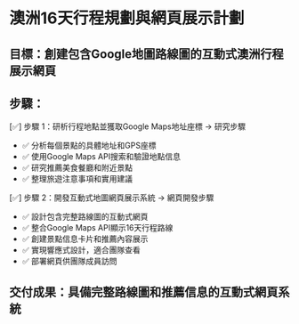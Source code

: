 # 澳洲16天行程規劃與網頁展示計劃

## 目標：創建包含Google地圖路線圖的互動式澳洲行程展示網頁

## 步驟：

[✅] 步驟 1：研析行程地點並獲取Google Maps地址座標 → 研究步驟
   - ✅ 分析每個景點的具體地址和GPS座標
   - ✅ 使用Google Maps API搜索和驗證地點信息
   - ✅ 研究推薦美食餐廳和附近景點
   - ✅ 整理旅遊注意事項和實用建議

[✅] 步驟 2：開發互動式地圖網頁展示系統 → 網頁開發步驟
   - ✅ 設計包含完整路線圖的互動式網頁
   - ✅ 整合Google Maps API顯示16天行程路線
   - ✅ 創建景點信息卡片和推薦內容展示
   - ✅ 實現響應式設計，適合團隊查看
   - ✅ 部署網頁供團隊成員訪問

## 交付成果：具備完整路線圖和推薦信息的互動式網頁系統